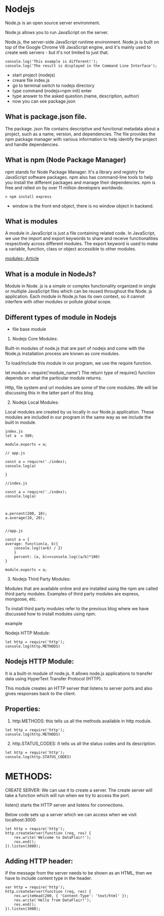 # Nodejs

Node.js is an open source server environment.

Node.js allows you to run JavaScript on the server.

Node.js, the server-side JavaScript runtime environment. Node.js is built on top of the Google Chrome V8 JavaScript engine, and it's mainly used to create web servers - but it's not limited to just that.

```
console.log('This example is different!');
console.log('The result is displayed in the Command Line Interface');

```

- start project (nodejs)
- creare file index.js
- go to terminal switch to nodejs directory
- type command (nodejs>npm init) enter
- type answer to the asked question.(name, description, author)
- now you can see package.json

## What is package.json file.

The package. json file contains descriptive and functional metadata about a project, such as a name, version, and dependencies. The file provides the npm package manager with various information to help identify the project and handle dependencies.

## What is npm (Node Package Manager)

npm stands for Node Package Manager. It's a library and registry for JavaScript software packages. npm also has command-line tools to help you install the different packages and manage their dependencies. npm is free and relied on by over 11 million developers worldwide.

```
> npm install express

```

- window is the front end object, there is no window object in backend.

## What is modules

A module in JavaScript is just a file containing related code. In JavaScript, we use the import and export keywords to share and receive functionalities respectively across different modules. The export keyword is used to make a variable, function, class or object accessible to other modules.

[modules- Article](https://www.freecodecamp.org/news/javascript-modules-explained-with-examples/)

## What is a module in NodeJs?

Module in Node. js is a simple or complex functionality organized in single or multiple JavaScript files which can be reused throughout the Node. js application. Each module in Node.js has its own context, so it cannot interfere with other modules or pollute global scope.

## Different types of module in Nodejs

- file base module

1. Nodejs Core Modules:

Built-in modules of node.js that are part of nodejs and come with the Node.js installation process are known as core modules.

To load/include this module in our program, we use the require function.

let module = require('module_name')
The return type of require() function depends on what the particular module returns.

Http, file system and url modules are some of the core modules. We will be discussing this in the latter part of this blog.

2. Nodejs Local Modules:

Local modules are created by us locally in our Node.js application. These modules are included in our program in the same way as we include the built in module.

```
index.js
let a  = 500;

module.exports = a;

// app.js

const a = require('./index);
console.log(a)

}
```

```
//index.js

const a = require('./index);
console.log(a)



a.percent(200, 10);
a.average(10, 20);


//app.js

const a = {
average: function(a, b){
    console.log((a+b) / 2)
    }
    percent: (a, b)=>console.log((a/b)*100)
}

module.exports = a;
```

3. Nodejs Third Party Modules:

Modules that are available online and are installed using the npm are called third party modules. Examples of third party modules are express, mongoose, etc.

To install third party modules refer to the previous blog where we have discussed how to install modules using npm.

example

Nodejs HTTP Module:

```
let http = require('http');
console.log(http.METHODS)

```

## Nodejs HTTP Module:

It is a built-in module of node.js. It allows node.js applications to transfer data using HyperText Transfer Protocol (HTTP).

This module creates an HTTP server that listens to server ports and also gives responses back to the client.

## Properties:

1. http.METHODS: this tells us all the methods available in http module.

```
let http = require('http');
console.log(http.METHODS)

```

2. http.STATUS_CODES: It tells us all the status codes and its description.

```
let http = require('http');
console.log(http.STATUS_CODES)
```

# METHODS:

CREATE SERVER: We can use it to create a server. The create server will take a function which will run when we try to access the port.

listen() starts the HTTP server and listens for connections.

Below code sets up a server which we can access when we visit localhost:3000

```
let http = require('http');
http.createServer(function (req, res) {
    res.write('Welcome to DataFlair!');
    res.end();
}).listen(3000);

```

## Adding HTTP header:

If the message from the server needs to be shown as an HTML, then we have to include content type in the header.

```
var http = require('http');
http.createServer(function (req, res) {
    res.writeHead(200, { 'Content-Type': 'text/html' });
    res.write('Hello from DataFlair!');
    res.end();
}).listen(3000);

```
